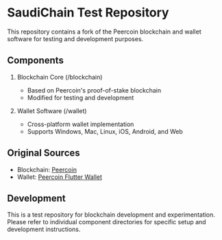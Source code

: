 # SaudiChain Test Repository

This repository contains a fork of the Peercoin blockchain and wallet software for testing and development purposes.

## Components

1. Blockchain Core (/blockchain)
   - Based on Peercoin's proof-of-stake blockchain
   - Modified for testing and development

2. Wallet Software (/wallet)
   - Cross-platform wallet implementation
   - Supports Windows, Mac, Linux, iOS, Android, and Web

## Original Sources

- Blockchain: [Peercoin](https://github.com/peercoin/peercoin)
- Wallet: [Peercoin Flutter Wallet](https://github.com/peercoin/peercoin_flutter)

## Development

This is a test repository for blockchain development and experimentation. Please refer to individual component directories for specific setup and development instructions.